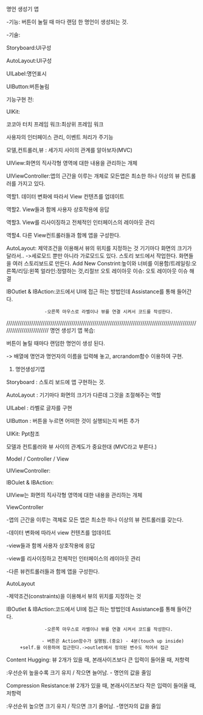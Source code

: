 명언 생성기 앱

-기능: 버튼이 눌릴 때 마다 랜덤 한 명언이 생성되는 것.

-기술:

Storyboard:UI구성

AutoLayout:UI구성

UILabel:명언표시

UIButton:버튼눌림

기능구현 전:

UIKit:


코코아 터치 프레임 워크:최상위 프레임 워크

사용자의 인터페이스 관리, 이벤트 처리가 주기능

모델,컨트롤러,뷰 : 세가지 사이의 관계를 알아보자(MVC)

UIView:화면의 직사각형 영역에 대한 내용을 관리하는 개체

UIViewController:앱의 근간을 이루는 개체로 모든앱은 최소한 하나 이상의 뷰 컨트롤러를 가지고 있다.


역할1. 데이터 변화에 따라서 View 컨텐츠를 업데이트

역할2. View들과 함께 사용자 상호작용에 응답

역할3. View를 리사이징하고 전체적인 인터페이스의 레이아웃 관리

역할4. 다른 View컨트롤러들과 함께 앱을 구성한다.


AutoLayout: 제약조건을 이용해서 뷰의 위치를 지정하는 것
 		     기기마다 화면의 크기가 달라서.. ->세로모드 뿐만 아니라 가로모드도 있다.
		     스토리 보드에서 작업한다.
		     화면들을 여러 스토리보드로 만든다.
		     Add New Constrint:높이와 너비를 이용함/트레일링:오른쪽/리딩:왼쪽
		     얼라인:정렬하는 것,리절브 오토 레이아웃 이슈: 오토 레이아웃 이슈 해결
		     
IBOutlet & IBAction:코드에서 UI에 접근 하는 방법인데 Assistance를 통해 들어간다.

				  -오른쪽 마우스로 라벨이나 뷰를 연결 시켜서 코드를 작성한다.
          
/////////////////////////////////////////////////////////////////////////////////////////////////////////////////////////
명언 생성기 앱 복습:

버튼이 눌릴 때마다 랜덤한 명언이 생성 된다. 

-> 배열에 명언과 명언자의 이름을 입력해 놓고, arcrandom함수 이용하여 구현.


01. 명언생성기앱 


Storyboard : 스토리 보드에 앱 구현하는 것.

AutoLayout : 기기마다 화면의 크기가 다른데 그것을 조절해주는 역할

UILabel : 라벨로 글자를 구현

UIButton :  버튼을 누르면 어떠한 것이 실행되는지 버튼 추가


UIKit: Ppt참조

모델과 컨트롤러와 뷰 사이의 관계도가 중요한대 (MVC라고 부른다.)

Model / Controller / View

UIViewController: 

IBOulet & IBAction: 


UIView는 화면의 직사각형 영역에 대한 내용을 관리하는 개체



ViewController

-앱의 근간을 이루는 객체로 모든 앱은 최소한 하나 이상의 뷰 컨트롤러를 갖는다.

-데이터 변화에 따라서 view 컨텐츠를 업데이트

-view들과 함께 사용자 상호작용에 응답

-view를 리사이징하고 전체적인 인터페이스의 레이아웃 관리

-다른 뷰컨트롤러들과 함께 앱을 구성한다.


AutoLayout

-제약조건(constraints)을 이용해서 뷰의 위치를 지정하는 것


IBOutlet & IBAction:코드에서 UI에 접근 하는 방법인데 Assistance를 통해 들어간다.

				  -오른쪽 마우스로 라벨이나 뷰를 연결 시켜서 코드를 작성한다.
          
				 - 버튼은 Action함수가 실행됨.(중요) - 4분(touch up inside)						  
         +self.을 이용하여 접근한다.->outlet에서 정의된 변수도 적어서 접근


Content Hugging: 뷰 2개가 있을 때, 본래사이즈보다 큰 입력이 들어올 때, 저항력

:우선순위 높을수록 크기 유지 / 작으면 늘어남. - 명언의 값을 줄임



Compression Resistance:뷰 2개가 있을 때, 본래사이즈보다 작은 입력이 들어올 때, 저항력

:우선순위 높으면 크기 유지 / 작으면 크기 줄어남. -명언자의 값을 줄임
